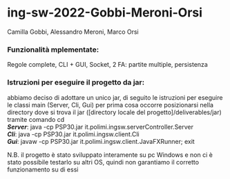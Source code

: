 # ing-sw-2022-Gobbi-Meroni-Orsi

Camilla Gobbi, Alessandro Meroni, Marco Orsi

### Funzionalità mplementate:<br/>
Regole complete, CLI + GUI, Socket, 2 FA: partite multiple, persistenza

### Istruzioni per eseguire il progetto da jar:<br/>
abbiamo deciso di adottare un unico jar, di seguito le istruzioni per eseguire le classi main (Server, Cli, Gui)
per prima cosa occorre posizionarsi nella directory dove si trova il jar ([directory locale del progetto]/deliverables/jar) tramite comando cd<br/>
***Server***: java -cp PSP30.jar it.polimi.ingsw.serverController.Server<br/>
***Cli***: java -cp PSP30.jar it.polimi.ingsw.client.Cli<br/>
***Gui***: javaw -cp PSP30.jar it.polimi.ingsw.client.JavaFXRunner; exit

N.B. il progetto è stato sviluppato interamente su pc Windows e non ci è stato possibile testarlo su altri OS, quindi non garantiamo il corretto funzionamento su di essi
